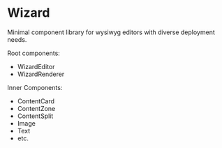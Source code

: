 # Wizard

Minimal component library for wysiwyg editors with diverse deployment needs.

Root components:

- WizardEditor
- WizardRenderer

Inner Components:

- ContentCard
- ContentZone
- ContentSplit
- Image
- Text
- etc.

